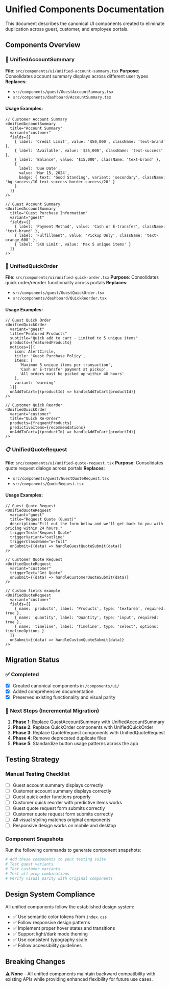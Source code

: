 # Unified Components Documentation

This document describes the canonical UI components created to eliminate duplication across guest, customer, and employee portals.

## Components Overview

### 🔧 UnifiedAccountSummary
**File**: `src/components/ui/unified-account-summary.tsx`
**Purpose**: Consolidates account summary displays across different user types
**Replaces**:
- `src/components/guest/GuestAccountSummary.tsx`
- `src/components/dashboard/AccountSummary.tsx`

#### Usage Examples:

```tsx
// Customer Account Summary
<UnifiedAccountSummary
  title="Account Summary"
  variant="customer"
  fields={[
    { label: 'Credit Limit', value: '$50,000', className: 'text-brand' },
    { label: 'Available', value: '$35,000', className: 'text-success' },
    { label: 'Balance', value: '$15,000', className: 'text-brand' },
    { 
      label: 'Due Date', 
      value: 'Mar 15, 2024',
      badge: { text: 'Good Standing', variant: 'secondary', className: 'bg-success/10 text-success border-success/20' }
    }
  ]}
/>

// Guest Account Summary
<UnifiedAccountSummary
  title="Guest Purchase Information"
  variant="guest"
  fields={[
    { label: 'Payment Method', value: 'Cash or E-transfer', className: 'text-brand' },
    { label: 'Fulfillment', value: 'Pickup Only', className: 'text-orange-600' },
    { label: 'SKU Limit', value: 'Max 5 unique items' }
  ]}
/>
```

### 🛒 UnifiedQuickOrder
**File**: `src/components/ui/unified-quick-order.tsx`
**Purpose**: Consolidates quick order/reorder functionality across portals
**Replaces**:
- `src/components/guest/GuestQuickOrder.tsx`
- `src/components/dashboard/QuickReorder.tsx`

#### Usage Examples:

```tsx
// Guest Quick Order
<UnifiedQuickOrder
  variant="guest"
  title="Featured Products"
  subtitle="Quick add to cart - Limited to 5 unique items"
  products={featuredProducts}
  notices={[{
    icon: AlertCircle,
    title: 'Guest Purchase Policy',
    items: [
      'Maximum 5 unique items per transaction',
      'Cash or E-transfer payment at pickup',
      'All orders must be picked up within 48 hours'
    ],
    variant: 'warning'
  }]}
  onAddToCart={(productId) => handleAddToCart(productId)}
/>

// Customer Quick Reorder
<UnifiedQuickOrder
  variant="customer"
  title="Quick Re-Order"
  products={frequentProducts}
  predictiveItems={recommendations}
  onAddToCart={(productId) => handleAddToCart(productId)}
/>
```

### 📋 UnifiedQuoteRequest
**File**: `src/components/ui/unified-quote-request.tsx`
**Purpose**: Consolidates quote request dialogs across portals
**Replaces**:
- `src/components/guest/GuestQuoteRequest.tsx`
- `src/components/QuoteRequest.tsx`

#### Usage Examples:

```tsx
// Guest Quote Request
<UnifiedQuoteRequest
  variant="guest"
  title="Request Quote (Guest)"
  description="Fill out the form below and we'll get back to you with pricing within 24 hours."
  triggerText="Request Quote"
  triggerVariant="outline"
  triggerClassName="w-full"
  onSubmit={(data) => handleGuestQuoteSubmit(data)}
/>

// Customer Quote Request
<UnifiedQuoteRequest
  variant="customer"
  triggerText="Get Quote"
  onSubmit={(data) => handleCustomerQuoteSubmit(data)}
/>

// Custom fields example
<UnifiedQuoteRequest
  variant="customer"
  fields={[
    { name: 'products', label: 'Products', type: 'textarea', required: true },
    { name: 'quantity', label: 'Quantity', type: 'input', required: true },
    { name: 'timeline', label: 'Timeline', type: 'select', options: timelineOptions }
  ]}
  onSubmit={(data) => handleCustomQuoteSubmit(data)}
/>
```

## Migration Status

### ✅ Completed
- [x] Created canonical components in `/components/ui/`
- [x] Added comprehensive documentation
- [x] Preserved existing functionality and visual parity

### 🔄 Next Steps (Incremental Migration)
1. **Phase 1**: Replace GuestAccountSummary with UnifiedAccountSummary
2. **Phase 2**: Replace QuickOrder components with UnifiedQuickOrder
3. **Phase 3**: Replace QuoteRequest components with UnifiedQuoteRequest
4. **Phase 4**: Remove deprecated duplicate files
5. **Phase 5**: Standardize button usage patterns across the app

## Testing Strategy

### Manual Testing Checklist
- [ ] Guest account summary displays correctly
- [ ] Customer account summary displays correctly  
- [ ] Guest quick order functions properly
- [ ] Customer quick reorder with predictive items works
- [ ] Guest quote request form submits correctly
- [ ] Customer quote request form submits correctly
- [ ] All visual styling matches original components
- [ ] Responsive design works on mobile and desktop

### Component Snapshots
Run the following commands to generate component snapshots:
```bash
# Add these components to your testing suite
# Test guest variants
# Test customer variants  
# Test all prop combinations
# Verify visual parity with original components
```

## Design System Compliance

All unified components follow the established design system:
- ✅ Use semantic color tokens from `index.css`
- ✅ Follow responsive design patterns
- ✅ Implement proper hover states and transitions
- ✅ Support light/dark mode theming
- ✅ Use consistent typography scale
- ✅ Follow accessibility guidelines

## Breaking Changes

⚠️ **None** - All unified components maintain backward compatibility with existing APIs while providing enhanced flexibility for future use cases.